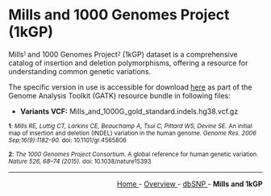 
# Mills and 1000 Genomes Project (1kGP)

Mills<sup><sub>1</sub></sup> and 1000 Genomes Project<sup><sub>2</sub></sup> (1kGP) dataset is a comprehensive catalog of insertion and deletion polymorphisms, offering a resource for understanding common genetic variations.

The specific version in use is accessible for download [here](https://console.cloud.google.com/storage/browser/genomics-public-data/resources/broad/hg38/v0/) as part of the Genome Analysis Toolkit (GATK) resource bundle in following files:

- **Variants VCF:** Mills_and_1000G_gold_standard.indels.hg38.vcf.gz

<sub><b>1</b>: *Mills RE, Luttig CT, Larkins CE, Beauchamp A, Tsui C, Pittard WS, Devine SE.* An initial map of insertion and deletion (INDEL) variation in the human genome. *Genome Res. 2006 Sep;16(9):1182-90.* doi: 10.1101/gr.4565806</sub>

<sub><b>2</b>: *The 1000 Genomes Project Consortium.* A global reference for human genetic variation. *Nature 526, 68–74 (2015).* doi: 10.1038/nature15393</sub>

---

<!-- This section relies on the html links generated by GitHub Pages 
and will not render correctly in Markdown -->
<div style="text-align: right">
    <a href="/pipelines-docs/"> Home </a> -
    <a href="0_Overview.html"> Overview </a> -
    <a href="1_dbSNP.html"> dbSNP </a> -
    <a> <b> Mills and 1kGP </b> </a>
</div>